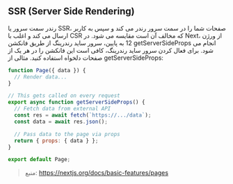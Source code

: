 ## SSR (Server Side Rendering)

رندر سمت سرور یا SSR، صفحات شما را در سمت سرور رندر می کند و سپس به کاربر ارسال می کند و اغلب با CSR که مخالف آن است مقایسه می شود.
در Next، از ورژن 12 به پایین، سرور ساید رندرینگ از طریق فانکشن getServerSideProps انجام می شود. برای فعال کردن سرور ساید رندرینگ، کافی است این فانکشن را در هر یک از صفحات دلخواه استفاده کنید. مثالی از getServerSideProps:

```javascript
function Page({ data }) {
  // Render data...
}

// This gets called on every request
export async function getServerSideProps() {
  // Fetch data from external API
  const res = await fetch(`https://.../data`);
  const data = await res.json();

  // Pass data to the page via props
  return { props: { data } };
}

export default Page;
```

> منبع: https://nextjs.org/docs/basic-features/pages

